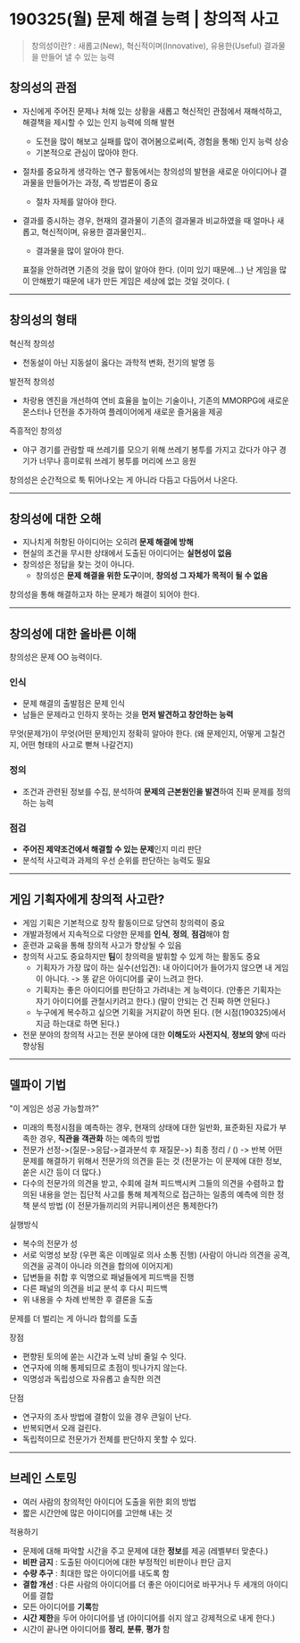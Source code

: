 # 190325(월) 문제 해결 능력 | 창의적 사고

> 창의성이란? : 새롭고(New), 혁신적이며(Innovative), 유용한(Useful) 결과물을 만들어 낼 수 있는 능력

## 창의성의 관점
- 자신에게 주어진 문제나 처해 있는 상황을 새롭고 혁신적인 관점에서 재해석하고, 해결책을 제시할 수 있는 인지 능력에 의해 발현
  - 도전을 많이 해보고 실패를 많이 겪어봄으로써(즉, 경험을 통해) 인지 능력 상승
  - 기본적으로 관심이 많아야 한다.
- 절차를 중요하게 생각하는 연구 활동에서는 창의성의 발현을 새로운 아이디어나 결과물을 만들어가는 과정, 즉 방법론이 중요
  - 절차 자체를 알아야 한다.
- 결과를 중시하는 경우, 현재의 결과물이 기존의 결과물과 비교하였을 때 얼마나 새롭고, 혁신적이며, 유용한 결과물인지..
  - 결과물을 많이 알아야 한다.
  
  표절을 안하려면 기존의 것을 많이 알아야 한다. (이미 있기 때문에...)
 난 게임을 많이 안해봤기 때문에 내가 만든 게임은 세상에 없는 것일 것이다. (
 ---
 
 ## 창의성의 형태
 혁신적 창의성
 - 천동설이 아닌 지동설이 옳다는 과학적 변화, 전기의 발명 등
 
 발전적 창의성
 - 차랑용 엔진을 개선하여 연비 효율을 높이는 기술이나, 기존의 MMORPG에 새로운 몬스터나 던전을 추가하여 플레이어에게 새로운 즐거움을 제공
 
 즉흥적인 창의성
 - 야구 경기를 관람할 때 쓰레기를 모으기 위해 쓰레기 봉투를 가지고 갔다가 야구 경기가 너무나 흥미로워 쓰레기 봉투를 머리에 쓰고 응원

창의성은 순간적으로 툭 튀어나오는 게 아니라 다듬고 다듬어서 나온다.

---

## 창의성에 대한 오해

- 지나치게 허항된 아이디어는 오히려 **문제 해결에 방해**
- 현실의 조건을 무시한 상태에서 도출된 아이디어는 **실현성이 없음**
- 창의성은 정답을 찾는 것이 아니다.
  - 창의성은 **문제 해결을 위한 도구**이며, **창의성 그 자체가 목적이 될 수 없음**
  
창의성을 통해 해결하고자 하는 문제가 해결이 되어야 한다.

---

## 창의성에 대한 올바른 이해

창의성은 문제 OO 능력이다.

### 인식
- 문제 해결의 출발점은 문제 인식
- 남들은 문제라고 인하지 못하는 것을 **먼저 발견하고 창안하는 능력**

무엇(문제가)이 무엇(어떤 문제)인지 정확히 알아야 한다. (왜 문제인지, 어떻게 고칠건지, 어떤 형태의 사고로 뻗쳐 나갈건지)

### 정의
- 조건과 관련된 정보를 수집, 분석하여 **문제의 근본원인을 발견**하여 진짜 문제를 정의하는 능력


### 점검
- **주어진 제약조건에서 해결할 수 있는 문제**인지 미리 판단
- 분석적 사고력과 과제의 우선 순위를 판단하는 능력도 필요

---

## 게임 기획자에게 창의적 사고란?
- 게임 기획은 기본적으로 창작 활동이므로 당연히 창의력이 중요
- 개발과정에서 지속적으로 다양한 문제를 **인식**, **정의**, **점검**해야 함
- 훈련과 교육을 통해 창의적 사고가 향상될 수 있음
- 창의적 사고도 중요하지만 **팀**이 창의력을 발휘할 수 있게 하는 활동도 중요
  - 기획자가 가장 많이 하는 실수(선입견): 내 아이디어가 들어가지 않으면 내 게임이 아니다. -> 똥 같은 아이디어를 궂이 느려고 한다.
  - 기획자는 좋은 아이디어를 판단하고 가려내는 게 능력이다. (안좋은 기획자는 자기 아이디어를 관철시키려고 한다.) (말이 안되는 건 진짜 하면 안된다.)
  - 누구에게 복수하고 싶으면 기획을 거지같이 하면 된다. (현 시점(190325)에서 지금 하는대로 하면 된다.)
- 전문 분야의 창의적 사고는 전문 분야에 대한 **이해도**와 **사전지식**, **정보의 양**에 따라 향상됨

---

## 델파이 기법
"이 게임은 성공 가능할까?"
- 미래의 특정시점을 예측하는 경우, 현재의 상태에 대한 일반화, 표준화된 자료가 부족한 경우, **직관을 객관화** 하는 예측의 방법
- 전문가 선정->(질문->응답->결과분석 후 재질문->) 최종 정리 / () -> 반복
어떤 문제를 해결하기 위해서 전문가의 의견을 듣는 것 (전문가는 이 문제에 대한 정보, 쏟은 시간 등이 더 많다.)
- 다수의 전문가의 의견을 받고, 수회에 걸쳐 피드백시켜 그들의 의견을 수렴하고 합의된 내용을 얻는 집단적 사고를 통해 체계적으로 접근하는 일종의 예측에 의한 정책 분석 방법 (이 전문가들끼리의 커뮤니케이션은 통제한다?)


실행방식
- 복수의 전문가 성
- 서로 익명성 보장 (우편 혹은 이메일로 의사 소통 진행) (사람이 아니라 의견을 공격, 의견을 공격이 아니라 의견을 합의에 이어지게)
- 답변들을 취합 후 익명으로 패널들에게 피드백을 진행
- 다른 패널의 의견을 비교 분석 후 다시 피드백
- 위 내용을 수 차례 반복한 후 결론을 도출

문제를 더 벌리는 게 아니라 합의를 도출


장점
- 편향된 토의에 쏟는 시간과 노력 낭비 줄일 수 잇다.
- 연구자에 의해 통제되므로 초점이 빗나가지 않는다.
- 익명성과 독립성으로 자유롭고 솔직한 의견

단점
- 연구자의 조사 방법에 결함이 있을 경우 큰일이 난다.
- 반복되면서 오래 걸린다.
- 독립적이므로 전문가가 전체를 판단하지 못할 수 있다.

---

## 브레인 스토밍
- 여러 사람의 창의적인 아이디어 도출을 위한 회의 방법
- 짧은 시간안에 많은 아이디어를 고안해 내는 것


적용하기
- 문제에 대해 파악할 시간을 주고 문제에 대한 **정보**를 제공 (레벨부터 맞춘다.)
- **비판 금지** : 도출된 아이디어에 대한 부정적인 비판이나 판단 금지
- **수량 추구** : 최대한 많은 아이디어를 내도록 함
- **결합 개선** : 다른 사람의 아이디어를 더 좋은 아이디어로 바꾸거나 두 세개의 아이디어를 결합
- 모든 아이디어를 **기록**함
- **시간 제한**을 두어 아이디어를 냄 (아이디어를 쉬지 않고 강제적으로 내게 한다.)
- 시간이 끝나면 아이디어를 **정리**, **분류**, **평가** 함





















